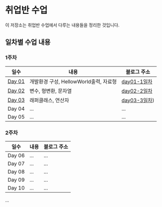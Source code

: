 # 취업반 수업

이 저장소는 취업반 수업에서 다루는 내용들을 정리한 것입니다.

## 일차별 수업 내용

### 1주차

| 일수 | 내용 | 블로그 주소 |
|---|---|---|
| [Day 01](https://github.com/Noah3521/itbnak/tree/main/1주차/day01) | 개발환경 구성, HellowWorld출력, 자료형 | [day01-1일차](https://velog.io/@noah3521/취업반-1일차) |
| [Day 02](https://github.com/Noah3521/itbnak/tree/main/1주차/day02) | 변수, 형변환, 문자열 | [day02-2일차](https://velog.io/@noah3521/취업반-2일차) |
| [Day 03](https://github.com/Noah3521/itbnak/tree/main/1주차/day03) | 래퍼클래스, 연산자| [day03-3일차]([https://velog.io/@noah3521/취업반-3일차)) |
| Day 04 | ... | ... |
| Day 05 | ... | ... |

### 2주차

| 일수 | 내용 | 블로그 주소 |
|---|---|---|
| Day 06 | ... | ... |
| Day 07 | ... | ... |
| Day 08 | ... | ... |
| Day 09 | ... | ... |
| Day 10 | ... | ... |

...
